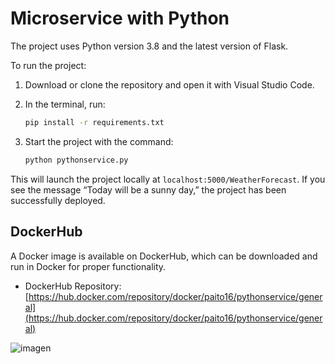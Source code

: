 # Microservice with Python

The project uses Python version 3.8 and the latest version of Flask.

To run the project:
1. Download or clone the repository and open it with Visual Studio Code.
2. In the terminal, run:
    ```bash
    pip install -r requirements.txt
    ```

3. Start the project with the command:
    ```bash
    python pythonservice.py
    ```

This will launch the project locally at `localhost:5000/WeatherForecast`. If you see the message “Today will be a sunny day,” the project has been successfully deployed.

## DockerHub

A Docker image is available on DockerHub, which can be downloaded and run in Docker for proper functionality.

- DockerHub Repository: [https://hub.docker.com/repository/docker/paito16/pythonservice/general](https://hub.docker.com/repository/docker/paito16/pythonservice/general)

![imagen](https://github.com/user-attachments/assets/0a329451-1b18-46a3-9d65-8899c97610c9)
